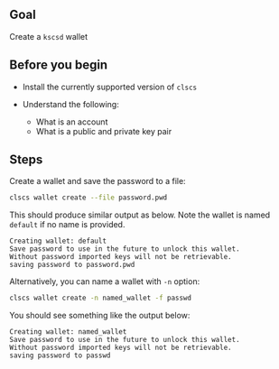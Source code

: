 ## Goal

Create a `kscsd` wallet

## Before you begin

* Install the currently supported version of `clscs`

* Understand the following:
  * What is an account
  * What is a public and private key pair

## Steps

Create a wallet and save the password to a file:

```sh
clscs wallet create --file password.pwd
```

This should produce similar output as below. Note the wallet is named `default` if no name is provided.

```console
Creating wallet: default
Save password to use in the future to unlock this wallet.
Without password imported keys will not be retrievable.
saving password to password.pwd
```

Alternatively, you can name a wallet with `-n` option:

```sh
clscs wallet create -n named_wallet -f passwd
```

You should see something like the output below:

```console
Creating wallet: named_wallet
Save password to use in the future to unlock this wallet.
Without password imported keys will not be retrievable.
saving password to passwd
```
